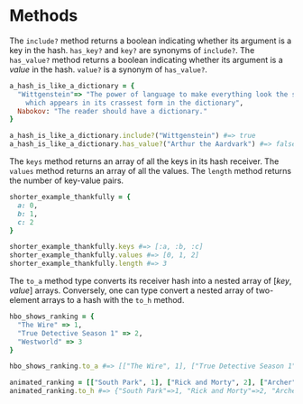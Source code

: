 # Methods

The `include?` method returns a boolean indicating whether its argument is a key
in the hash. `has_key?` and `key?` are synonyms of `include?`. The `has_value?`
method returns a boolean indicating whether its argument is a _value_ in the
hash. `value?` is a synonym of `has_value?`.

```ruby
a_hash_is_like_a_dictionary = {
  "Wittgenstein"=> "The power of language to make everything look the same
    which appears in its crassest form in the dictionary",
  Nabokov: "The reader should have a dictionary."
}

a_hash_is_like_a_dictionary.include?("Wittgenstein") #=> true
a_hash_is_like_a_dictionary.has_value?("Arthur the Aardvark") #=> false
```

The `keys` method returns an array of all the keys in its hash receiver. The
`values` method returns an array of all the values. The `length` method returns
the number of key-value pairs.

```ruby
shorter_example_thankfully = {
  a: 0,
  b: 1,
  c: 2
}

shorter_example_thankfully.keys #=> [:a, :b, :c]
shorter_example_thankfully.values #=> [0, 1, 2]
shorter_example_thankfully.length #=> 3
```

The `to_a` method type converts its receiver hash into a nested array of [_key_,
_value_] arrays. Conversely, one can type convert a nested array of two-element
arrays to a hash with the `to_h` method.

```ruby
hbo_shows_ranking = {
  "The Wire" => 1,
  "True Detective Season 1" => 2,
  "Westworld" => 3
}

hbo_shows_ranking.to_a #=> [["The Wire", 1], ["True Detective Season 1", 2], ["Westworld", 3]]

animated_ranking = [["South Park", 1], ["Rick and Morty", 2], ["Archer", 3]]
animated_ranking.to_h #=> {"South Park"=>1, "Rick and Morty"=>2, "Archer"=>3}
```
